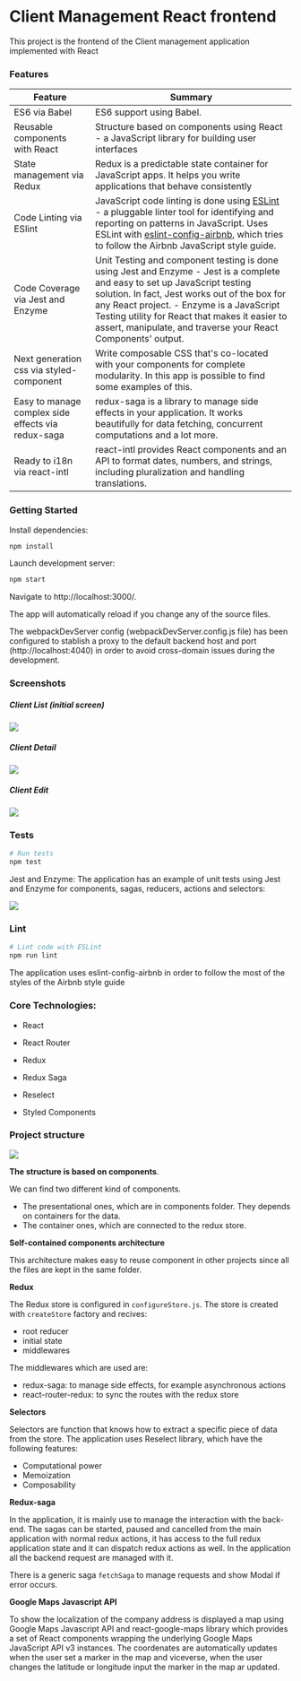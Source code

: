 # Client Management React frontend

This project is the frontend of the Client management application implemented with React

### Features

| Feature                                | Summary                                                                                                                                                                                                                                                     |
|----------------------------------------|-------------------------------------------------------------------------------------------------------------------------------------------------------------------------------------------------------------------------------------------------------------|
| ES6 via Babel                  	 	     | ES6 support using Babel.  |
| Reusable components with React                 	 	     | Structure based on components using React - a JavaScript library for building user interfaces  |
| State management via Redux       | Redux is a predictable state container for JavaScript apps. It helps you write applications that behave consistently                     |
| Code Linting via ESlint               			       | JavaScript code linting is done using [ESLint](http://eslint.org) - a pluggable linter tool for identifying and reporting on patterns in JavaScript. Uses ESLint with [eslint-config-airbnb](https://github.com/airbnb/javascript/tree/master/packages/eslint-config-airbnb), which tries to follow the Airbnb JavaScript style guide.                                                                                                |
| Code Coverage via Jest and Enzyme|  Unit Testing and component testing is done using Jest and Enzyme - Jest is a complete and easy to set up JavaScript testing solution. In fact, Jest works out of the box for any React project. - Enzyme is a JavaScript Testing utility for React that makes it easier to assert, manipulate, and traverse your React Components' output.                                                                                                                                                                         |
| Next generation css via styled-component        | Write composable CSS that's co-located with your components for complete modularity. In this app is possible to find some examples of this.                       |
| Easy to manage complex side effects via redux-saga | redux-saga is a library to manage side effects in your application. It works beautifully for data fetching, concurrent computations and a lot more.  |
| Ready to i18n via react-intl | react-intl provides React components and an API to format dates, numbers, and strings, including pluralization and handling translations.|


### Getting Started

Install dependencies:
```sh
npm install

```

Launch development server:
```sh
npm start

```

Navigate to http://localhost:3000/.

The app will automatically reload if you change any of the source files.

The webpackDevServer config (webpackDevServer.config.js file) has been configured to stablish a proxy to the default backend host and port (http://localhost:4040) in order to avoid cross-domain issues during the development.

 ### Screenshots
 
 ##### Client List (initial screen)
   ![](doc/ListPage.png)
  
 
 
 ##### Client Detail
   ![](doc/DetailPage.png)
  
 
 
#####  Client Edit
   ![](doc/EditPage.png)

### Tests
```sh
# Run tests 
npm test

```
Jest and Enzyme: 
The application has an example of unit tests using Jest and Enzyme for components, sagas, reducers, actions and selectors:

![](doc/test.png)

### Lint
```sh
# Lint code with ESLint
npm run lint
```
The application uses eslint-config-airbnb in order to follow the most of the styles of the Airbnb style guide

### Core Technologies:

 - React
 
 - React Router
 
 - Redux
 
 - Redux Saga
 
 - Reselect
 
 - Styled Components
 
 
### Project structure
 
 ![](doc/projectStructure.png)
 
 **The structure is based on components**.
 
 We can find two different kind of components. 
 - The presentational ones, which are in components folder. They depends on containers for the data.
 - The container ones, which are connected to the redux store.
 
 **Self-contained components architecture**
 
 This architecture makes easy to reuse component in other projects since all the files are kept in the same folder.
 
 **Redux**
 
 The Redux store is configured in `configureStore.js`. The store is created with `createStore` factory and recives:
 - root reducer
 - initial state
 - middlewares
 
 The middlewares which are used are:
 - redux-saga: to manage side effects, for example asynchronous actions
 - react-router-redux: to sync the routes with the redux store 
 
 **Selectors**
 
 Selectors are function that knows how to extract a specific piece of data from the store. The application uses 
 Reselect library, which have the following features:
 - Computational power
 - Memoization
 - Composability
 
 **Redux-saga**
 
 In the application, it is mainly use to manage the interaction with the back-end. The sagas can be started, paused and cancelled from the main application with normal redux actions, it has access to the full redux application state and it can dispatch redux actions as well. In the application all the backend request are managed with it.
  
 There is a generic saga `fetchSaga` to manage requests and show Modal if error occurs.
 
 **Google Maps Javascript API**
 
 To show the localization of the company address is displayed a map using Google Maps Javascript API and react-google-maps library which
 provides a set of React components wrapping the underlying Google Maps JavaScript API v3 instances.
 The coordenates are automatically updates when the user set a marker in the map and viceverse, when 
 the user changes the latitude or longitude input the marker in the map ar updated.
 
